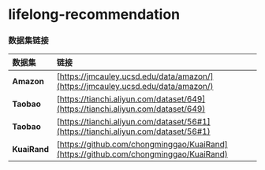 # lifelong-recommendation
### 数据集链接

| 数据集 | 链接 |
| :---  | :--- |
| **Amazon** | [https://jmcauley.ucsd.edu/data/amazon/](https://jmcauley.ucsd.edu/data/amazon/) |
| **Taobao** | [https://tianchi.aliyun.com/dataset/649](https://tianchi.aliyun.com/dataset/649) |
| **Taobao** | [https://tianchi.aliyun.com/dataset/56#1](https://tianchi.aliyun.com/dataset/56#1) |
| **KuaiRand** | [https://github.com/chongminggao/KuaiRand](https://github.com/chongminggao/KuaiRand) |
